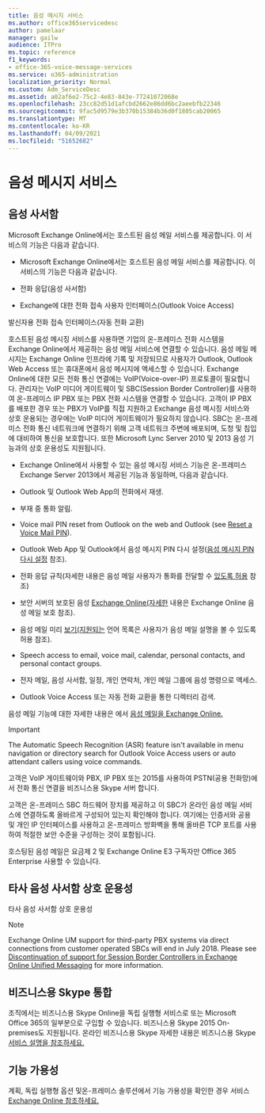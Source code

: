 ```yaml
---
title: 음성 메시지 서비스
ms.author: office365servicedesc
author: pamelaar
manager: gailw
audience: ITPro
ms.topic: reference
f1_keywords:
- office-365-voice-message-services
ms.service: o365-administration
localization_priority: Normal
ms.custom: Adm_ServiceDesc
ms.assetid: a02af6e2-75c2-4e83-843e-77241072068e
ms.openlocfilehash: 23cc82d51d1afcbd2662e86dd6bc2aeebfb22346
ms.sourcegitcommit: 9fac5d9579e3b370b15384b36d0f1805cab20065
ms.translationtype: MT
ms.contentlocale: ko-KR
ms.lasthandoff: 04/09/2021
ms.locfileid: "51652682"
---
```

# <a name="voice-message-services"></a>음성 메시지 서비스

## <a name="voice-mail"></a>음성 사서함

Microsoft Exchange Online에서는 호스트된 음성 메일 서비스를 제공합니다. 이 서비스의 기능은 다음과 같습니다.
  
- Microsoft Exchange Online에서는 호스트된 음성 메일 서비스를 제공합니다. 이 서비스의 기능은 다음과 같습니다.
    
- 전화 응답(음성 사서함)
    
- Exchange에 대한 전화 접속 사용자 인터페이스(Outlook Voice Access)
    
발신자용 전화 접속 인터페이스(자동 전화 교환)
  
호스트된 음성 메시징 서비스를 사용하면 기업의 온-프레미스 전화 시스템을 Exchange Online에서 제공하는 음성 메일 서비스에 연결할 수 있습니다. 음성 메일 메시지는 Exchange Online 인프라에 기록 및 저장되므로 사용자가 Outlook, Outlook Web Access 또는 휴대폰에서 음성 메시지에 액세스할 수 있습니다. Exchange Online에 대한 모든 전화 통신 연결에는 VoIP(Voice-over-IP) 프로토콜이 필요합니다. 관리자는 VoIP 미디어 게이트웨이 및 SBC(Session Border Controller)를 사용하여 온-프레미스 IP PBX 또는 PBX 전화 시스템을 연결할 수 있습니다. 고객이 IP PBX를 배포한 경우 또는 PBX가 VoIP를 직접 지원하고 Exchange 음성 메시징 서비스와 상호 운용되는 경우에는 VoIP 미디어 게이트웨이가 필요하지 않습니다. SBC는 온-프레미스 전화 통신 네트워크에 연결하기 위해 고객 네트워크 주변에 배포되며, 도청 및 침입에 대비하여 통신을 보호합니다. 또한 Microsoft Lync Server 2010 및 2013 음성 기능과의 상호 운용성도 지원됩니다.
  
- Exchange Online에서 사용할 수 있는 음성 메시징 서비스 기능은 온-프레미스 Exchange Server 2013에서 제공된 기능과 동일하며, 다음과 같습니다.
    
- Outlook 및 Outlook Web App의 전화에서 재생.
    
- 부재 중 통화 알림.
    
- Voice mail PIN reset from Outlook on the web and Outlook (see [Reset a Voice Mail PIN](/exchange/voice-mail-unified-messaging/set-outlook-voice-access-pin-security/reset-a-voice-mail-pin)).
    
- Outlook Web App 및 Outlook에서 음성 메시지 PIN 다시 설정([음성 메시지 PIN 다시 설정](/exchange/voice-mail-unified-messaging/set-up-client-voice-mail-features/mwi-in-exchange-online) 참조). 
    
- 전화 응답 규칙(자세한 내용은 음성 메일 사용자가 통화를 전달할 수 [있도록 허용](/exchange/voice-mail-unified-messaging/set-up-client-voice-mail-features/allow-voice-mail-users-to-forward-calls) 참조)
    
- 보안 서버의 보호된 음성 [Exchange Online(자세한](/exchange/voice-mail-unified-messaging/set-up-client-voice-mail-features/protect-voice-mail) 내용은 Exchange Online 음성 메일 보호 참조).
    
- 음성 메일 미리 [보기(지원되는](/exchange/voice-mail-unified-messaging/set-up-client-voice-mail-features/allow-users-to-see-a-voice-mail-transcript) 언어 목록은 사용자가 음성 메일 설명을 볼 수 있도록 허용 참조).
    
- Speech access to email, voice mail, calendar, personal contacts, and personal contact groups.
    
- 전자 메일, 음성 사서함, 일정, 개인 연락처, 개인 메일 그룹에 음성 명령으로 액세스.
    
- Outlook Voice Access 또는 자동 전화 교환을 통한 디렉터리 검색.
    
음성 메일 기능에 대한 자세한 내용은 에서 [음성 메일을 Exchange Online.](/exchange/voice-mail-unified-messaging/voice-mail-unified-messaging)
  
> [!IMPORTANT]
> The Automatic Speech Recognition (ASR) feature isn't available in menu navigation or directory search for Outlook Voice Access users or auto attendant callers using voice commands. 
>
> 고객은 VoIP 게이트웨이와 PBX, IP PBX 또는 2015를 사용하여 PSTN(공용 전화망)에서 전화 통신 연결을 비즈니스용 Skype 서버 합니다. 
>
> 고객은 온-프레미스 SBC 하드웨어 장치를 제공하고 이 SBC가 온라인 음성 메일 서비스에 연결하도록 올바르게 구성되어 있는지 확인해야 합니다. 여기에는 인증서와 공용 및 개인 IP 인터페이스를 사용하고 온-프레미스 방화벽을 통해 올바른 TCP 포트를 사용하여 적절한 보안 수준을 구성하는 것이 포함됩니다. 
>
> 호스팅된 음성 메일은 요금제 2 및 Exchange Online E3 구독자만 Office 365 Enterprise 사용할 수 있습니다. 
  
## <a name="third-party-voice-mail-interoperability"></a>타사 음성 사서함 상호 운용성

타사 음성 사서함 상호 운용성
  
> [!NOTE]
> Exchange Online UM support for third-party PBX systems via direct connections from customer operated SBCs will end in July 2018. Please see [Discontinuation of support for Session Border Controllers in Exchange Online Unified Messaging](https://techcommunity.microsoft.com/t5/Exchange-Team-Blog/Discontinuation-of-support-for-Session-Border-Controllers-in/ba-p/607117) for more information. 
  
## <a name="skype-for-business-integration"></a>비즈니스용 Skype 통합

조직에서는 비즈니스용 Skype Online을 독립 실행형 서비스로 또는 Microsoft Office 365의 일부분으로 구입할 수 있습니다. 비즈니스용 Skype 2015 On-premises도 지원됩니다. 온라인 비즈니스용 Skype 자세한 내용은 비즈니스용 Skype [서비스 설명을 참조하세요.](../skype-for-business-online-service-description/skype-for-business-online-service-description.md)
  
## <a name="feature-availability"></a>기능 가용성

계획, 독립 실행형 옵션 및온-프레미스 솔루션에서 기능 가용성을 확인한 경우 서비스 [Exchange Online 참조하세요.](exchange-online-service-description.md)
